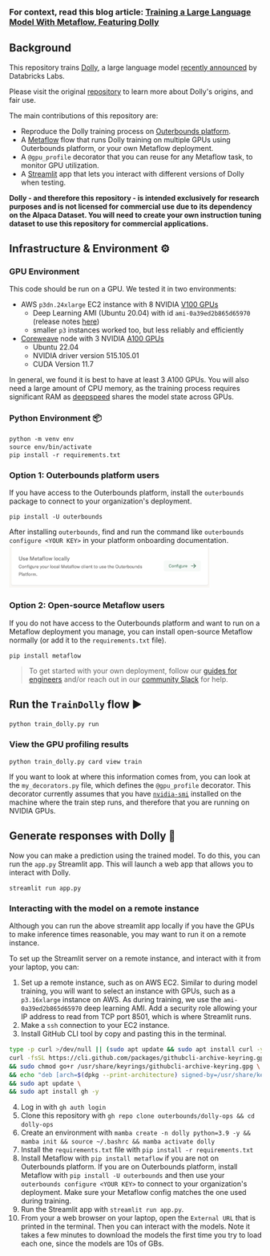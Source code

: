 
### For context, read this blog article: [Training a Large Language Model With Metaflow, Featuring Dolly](https://outerbounds.com/blog/train-dolly-metaflow/)

## Background
This repository trains [Dolly](https://github.com/databrickslabs/dolly), a large language model [recently announced](https://www.databricks.com/blog/2023/03/24/hello-dolly-democratizing-magic-chatgpt-open-models.html) by Databricks Labs.

Please visit the original [repository](https://github.com/databrickslabs/dolly) to learn more about Dolly's origins, and fair use.
<br>

The main contributions of this repository are:
- Reproduce the Dolly training process on [Outerbounds platform](https://outerbounds.com/blog/announcing-outerbounds-platform/). 
- A [Metaflow](https://metaflow.org/) flow that runs Dolly training on multiple GPUs using Outerbounds platform, or your own Metaflow deployment. 
- A `@gpu_profile` decorator that you can reuse for any Metaflow task, to monitor GPU utilization.
- A [Streamlit](https://streamlit.io/) app that lets you interact with different versions of Dolly when testing.

**Dolly - and therefore this repository - is intended exclusively for research purposes and is not licensed for commercial use due to its dependency on the Alpaca Dataset. You will need to create your own instruction tuning dataset to use this repository for commercial applications.**

## Infrastructure & Environment ⚙️

### GPU Environment
This code should be run on a GPU. We tested it in two environments: 
- AWS `p3dn.24xlarge` EC2 instance with 8 NVIDIA [V100 GPUs](https://www.nvidia.com/en-us/data-center/v100/)
    -  Deep Learning AMI (Ubuntu 20.04) with id `ami-0a39ed2b865d65970` (release notes [here](https://docs.aws.amazon.com/dlami/latest/devguide/appendix-ami-release-notes.html))
    - smaller `p3` instances worked too, but less reliably and efficiently
- [Coreweave](https://www.coreweave.com/) node with 3 NVIDIA [A100 GPUs](https://www.nvidia.com/en-us/data-center/a100/) 
    - Ubuntu 22.04
    - NVIDIA driver version 515.105.01
    - CUDA Version 11.7

In general, we found it is best to have at least 3 A100 GPUs.
You will also need a large amount of CPU memory, as the training process requires significant RAM as [deepspeed](https://github.com/microsoft/DeepSpeed) shares the model state across GPUs.

### Python Environment 📦
```
python -m venv env 
source env/bin/activate
pip install -r requirements.txt
```

### Option 1: Outerbounds platform users
If you have access to the Outerbounds platform, install the `outerbounds` package to connect to your organization's deployment.

```
pip install -U outerbounds
```
After installing `outerbounds`, find and run the command like `outerbounds configure <YOUR KEY>` in your platform onboarding documentation.
<br>
<img src='static/ob-config.png' width=400></img>

### Option 2: Open-source Metaflow users
If you do not have access to the Outerbounds platform and want to run on a Metaflow deployment you manage, you can install open-source Metaflow normally (or add it to the `requirements.txt` file).
```
pip install metaflow
```
> To get started with your own deployment, follow our [guides for engineers](https://outerbounds.com/engineering/welcome/) and/or reach out in our [community Slack](http://slack.outerbounds.co/) for help.

## Run the `TrainDolly` flow ▶️
```
python train_dolly.py run
```

### View the GPU profiling results
```
python train_dolly.py card view train
```
If you want to look at where this information comes from, you can look at the `my_decorators.py` file, which defines the `@gpu_profile` decorator.
This decorator currently assumes that you have [`nvidia-smi`](https://developer.nvidia.com/nvidia-system-management-interface) installed on the machine where the train step runs, and therefore that you are running on NVIDIA GPUs.

## Generate responses with Dolly 🤖

Now you can make a prediction using the trained model. To do this, you can run the `app.py` Streamlit app.
This will launch a web app that allows you to interact with Dolly.

```
streamlit run app.py
```

### Interacting with the model on a remote instance
Although you can run the above streamlit app locally if you have the GPUs to make inference times reasonable, you may want to run it on a remote instance.

To set up the Streamlit server on a remote instance, and interact with it from your laptop, you can:
1. Set up a remote instance, such as on AWS EC2. Similar to during model training, you will want to select an instance with GPUs, such as a `p3.16xlarge` instance on AWS. As during training, we use the `ami-0a39ed2b865d65970` deep learning AMI. Add a security role allowing your IP address to read from TCP port 8501, which is where Streamlit runs.
2. Make a `ssh` connection to your EC2 instance.
3. Install GitHub CLI tool by copy and pasting this in the terminal.
```bash
type -p curl >/dev/null || (sudo apt update && sudo apt install curl -y)
curl -fsSL https://cli.github.com/packages/githubcli-archive-keyring.gpg | sudo dd of=/usr/share/keyrings/githubcli-archive-keyring.gpg \
&& sudo chmod go+r /usr/share/keyrings/githubcli-archive-keyring.gpg \
&& echo "deb [arch=$(dpkg --print-architecture) signed-by=/usr/share/keyrings/githubcli-archive-keyring.gpg] https://cli.github.com/packages stable main" | sudo tee /etc/apt/sources.list.d/github-cli.list > /dev/null \
&& sudo apt update \
&& sudo apt install gh -y
```
4. Log in with `gh auth login`
5. Clone this repository with `gh repo clone outerbounds/dolly-ops && cd dolly-ops`
6. Create an environment with `mamba create -n dolly python=3.9 -y && mamba init && source ~/.bashrc && mamba activate dolly`
7. Install the `requirements.txt` file with `pip install -r requirements.txt`
8. Install Metaflow with `pip install metaflow` if you are not on Outerbounds platform. If you are on Outerbounds platform, install Metaflow with `pip install -U outerbounds` and then use your `outerbounds configure <YOUR KEY>` to connect to your organization's deployment. Make sure your Metaflow config matches the one used during training.
9. Run the Streamlit app with `streamlit run app.py`.
10. From your a web browser on your laptop, open the `External URL` that is printed in the terminal. Then you can interact with the models. Note it takes a few minutes to download the models the first time you try to load each one, since the models are 10s of GBs. 
